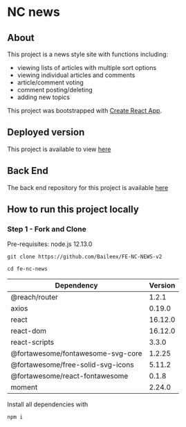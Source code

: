 # NC news

## About
This project is a news style site with functions including:

* viewing lists of articles with multiple sort options
* viewing individual articles and comments
* article/comment voting
* comment posting/deleting
* adding new topics

This project was bootstrapped with [Create React App](https://github.com/facebook/create-react-app).

## Deployed version

This project is available to view [here](https://ncnewsjbv2.herokuapp.com/)

## Back End
The back end repository for this project is available [here](https://github.com/Baileex/be-nc-news-v2)

## How to run this project locally

### Step 1 - Fork and Clone
Pre-requisites: node.js 12.13.0

```
git clone https://github.com/Baileex/FE-NC-NEWS-v2

cd fe-nc-news

```
    
| Dependency    | Version |
| ------------- | ------- |
| @reach/router       | 1.2.1  |
| axios          | 0.19.0  |
| react | 16.12.0  |
| react-dom          | 16.12.0   |
| react-scripts   | 3.3.0   | 
| @fortawesome/fontawesome-svg-core | 1.2.25 |
| @fortawesome/free-solid-svg-icons | 5.11.2 |
| @fortawesome/react-fontawesome | 0.1.8 |
| moment | 2.24.0 | 


Install all dependencies with

```
npm i 
```
